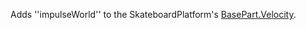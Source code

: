 Adds ''impulseWorld'' to the SkateboardPlatform's [BasePart.Velocity](https://developer.roblox.com/en-us/api-reference/property/BasePart/Velocity).